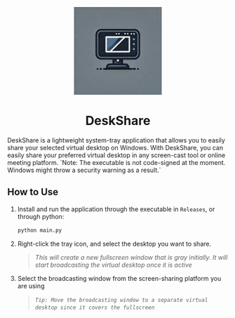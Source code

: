 <p align="center">
    <img src="generated_icon.webp" alt="drawing" width="200"/>
</p>

<h1 align="center">DeskShare</h1>
DeskShare is a lightweight system-tray application that allows you to easily share your selected virtual desktop on Windows. With DeskShare, you can easily share your preferred virtual desktop in any screen-cast tool or online meeting platform.
`Note: The executable is not code-signed at the moment. Windows might throw a security warning as a result.`


## How to Use
1. Install and run the application through the executable in `Releases`, or through python:  

    ```python
    python main.py
    ```
2. Right-click the tray icon, and select the desktop you want to share.
    > *This will create a new fullscreen window that is gray initially. It will start broadcasting the virtual desktop once it is active*  
3. Select the broadcasting window from the screen-sharing platform you are using
    > *`Tip: Move the broadcasting window to a separate virtual desktop since it covers the fullscreen`*



